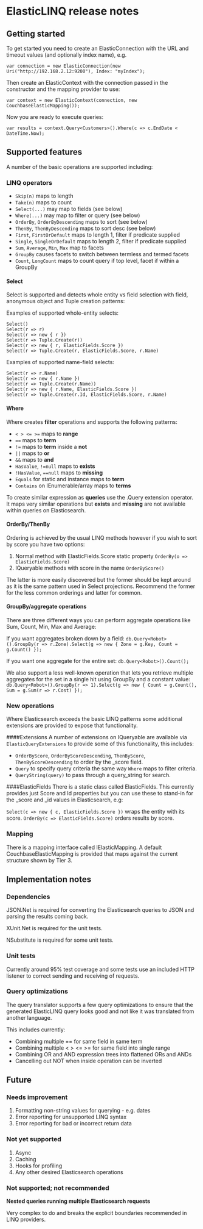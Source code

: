 # ElasticLINQ release notes

## Getting started
To get started you need to create an ElasticConnection with the URL and timeout values (and optionally index name), e.g.

	var connection = new ElasticConnection(new Uri("http://192.168.2.12:9200"), Index: "myIndex");

Then create an ElasticContext with the connection passed in the constructor and the mapping provider to use:

	var context = new ElasticContext(connection, new CouchbaseElasticMapping());

Now you are ready to execute queries:

	var results = context.Query<Customers>().Where(c => c.EndDate < DateTime.Now);

## Supported features
A number of the basic operations are supported including:

### LINQ operators

* ``Skip(n)`` maps to length
* ``Take(n)`` maps to count
* ``Select(...)`` may map to fields (see below)
* ``Where(...)`` may map to filter or query (see below)
* ``OrderBy``, ``OrderByDescending`` maps to sort (see below)
* ``ThenBy``, ``ThenByDescending`` maps to sort desc (see below)
* ``First``, ``FirstOrDefault`` maps to length 1, filter if predicate supplied
* ``Single``, ``SingleOrDefault`` maps to length 2, filter if predicate supplied
* ``Sum``, ``Average``, ``Min``, ``Max`` map to facets
* ``GroupBy`` causes facets to switch between termless and termed facets
* ``Count``, ``LongCount`` maps to count query if top level, facet if within a GroupBy

#### Select
Select is supported and detects whole entity vs field selection with field, anonymous object and Tuple creation patterns:

Examples of supported whole-entity selects:

    Select()
    Select(r => r)
	Select(r => new { r })
	Select(r => Tuple.Create(r))
    Select(r => new { r, ElasticFields.Score })
    Select(r => Tuple.Create(r, ElasticFields.Score, r.Name)

Examples of supported name-field selects:

    Select(r => r.Name)
	Select(r => new { r.Name })
	Select(r => Tuple.Create(r.Name))
    Select(r => new { r.Name, ElasticFields.Score })
    Select(r => Tuple.Create(r.Id, ElasticFields.Score, r.Name)

#### Where
Where creates **filter** operations and supports the following patterns:

* `< > <= >=` maps to **range**
* `==` maps to **term** 
* `!=` maps to **term** inside a **not**
* `||` maps to **or**
* `&&` maps to **and**
* `HasValue`, ``!=null`` maps to **exists**
* `!HasValue`, ``==null`` maps to **missing**
* ``Equals`` for static and instance maps to **term**
* ``Contains`` on IEnumerable/array maps to **terms**

To create similar expression as **queries** use the .Query extension operator. It maps very similar operations but **exists** and **missing** are not available within queries on Elasticsearch.

#### OrderBy/ThenBy
Ordering is achieved by the usual LINQ methods however if you wish to sort by score you have two options:

1. Normal method with ElasticFields.Score static property ``OrderBy(o => ElasticFields.Score)``
2. IQueryable methods with score in the name ``OrderByScore()``

The latter is more easily discovered but the former should be kept around as it is the same pattern used in Select projections. Recommend the former for the less common orderings and latter for common.

#### GroupBy/aggregate operations
There are three different ways you can perform aggregate operations like Sum, Count, Min, Max and Average:

If you want aggregates broken down by a field:
``db.Query<Robot>().GroupBy(r => r.Zone).Select(g => new { Zone = g.Key, Count = g.Count() });``

If you want one aggregate for the entire set:
``db.Query<Robot>().Count();``

We also support a less well-known operation that lets you retrieve multiple aggregates for the set in a single hit using GroupBy and a constant value:
``db.Query<Robot>().GroupBy(r => 1).Select(g => new { Count = g.Count(), Sum = g.Sum(r => r.Cost) });``

### New operations
Where Elasticsearch exceeds the basic LINQ patterns some additional extensions are provided to expose that functionality.

####Extensions
A number of extensions on IQueryable are available via ``ElasticQueryExtensions`` to provide some of this functionality, this includes:

* ``OrderByScore``, ``OrderByScoreDescending``, ``ThenByScore``, ``ThenByScoreDescending`` to order by the _score field.
* ``Query`` to specify query criteria the same way ``Where`` maps to filter criteria.
* ``QueryString(query)`` to pass through a query_string for search.

####ElasticFields
There is a static class called ElasticFields. This currently provides just Score and Id properties but you can use these to stand-in for the _score and _id values in Elasticsearch, e.g:

``Select(c => new { c, ElasticFields.Score })`` wraps the entity with its score.
``OrderBy(c => ElasticFields.Score)`` orders results by score.

### Mapping
There is a mapping interface called IElasticMapping. A default CouchbaseElasticMapping is provided that maps against the current structure shown by Tier 3.

## Implementation notes

### Dependencies
JSON.Net is required for converting the Elasticsearch queries to JSON and parsing the results coming back.

XUnit.Net is required for the unit tests.

NSubstitute is required for some unit tests.

### Unit tests
Currently around 95% test coverage and some tests use an included HTTP listener to correct sending and receiving of requests.

### Query optimizations
The query translator supports a few query optimizations to ensure that the generated ElasticLINQ query looks good and not like it was translated from another language. 

This includes currently:

* Combining multiple == for same field in same term
* Combining multiple < > <= >= for same field into single range
* Combining OR and AND expression trees into flattened ORs and ANDs
* Cancelling out NOT when inside operation can be inverted

## Future

### Needs improvement
1. Formatting non-string values for querying - e.g. dates
2. Error reporting for unsupported LINQ syntax
3. Error reporting for bad or incorrect return data

### Not yet supported
1. Async<T>
2. Caching
3. Hooks for profiling
4. Any other desired Elasticsearch operations

### Not supported; not recommended

**Nested queries running multiple Elasticsearch requests**

Very complex to do and breaks the explicit boundaries recommended in LINQ providers.
